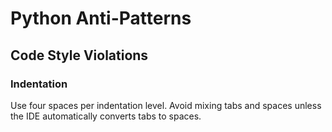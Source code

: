 # Python Anti-Patterns

## Code Style Violations

### Indentation

Use four spaces per indentation level. 
Avoid mixing tabs and spaces unless the IDE automatically converts tabs to spaces.
